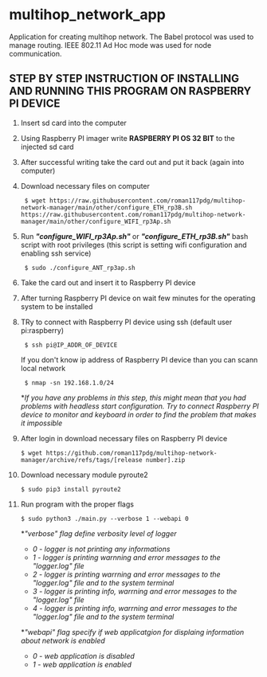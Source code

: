 # multihop_network_app
Application for creating multihop network. The Babel protocol was used to manage routing. IEEE 802.11 Ad Hoc mode was used for node communication.

## STEP BY STEP INSTRUCTION OF INSTALLING AND RUNNING THIS PROGRAM ON RASPBERRY PI DEVICE

1. Insert sd card into the computer
2. Using Raspberry PI imager write **RASPBERRY PI OS 32 BIT** to the injected sd card
3. After successful writing take the card out and put it back (again into computer)
4. Download necessary files on computer
   
        $ wget https://raw.githubusercontent.com/roman117pdg/multihop-network-manager/main/other/configure_ETH_rp3B.sh https://raw.githubusercontent.com/roman117pdg/multihop-network-manager/main/other/configure_WIFI_rp3Ap.sh

5. Run ***"configure_WIFI_rp3Ap.sh"*** or ***"configure_ETH_rp3B.sh"*** bash script with root privileges (this script is setting wifi configuration and enabling ssh service)

        $ sudo ./configure_ANT_rp3ap.sh
        
6. Take the card out and insert it to Raspberry PI device
7. After turning Raspberry PI device on wait few minutes for the operating system to be installed
8. TRy to connect with Raspberry PI device using ssh (default user pi:raspberry)

        $ ssh pi@IP_ADDR_OF_DEVICE
    If you don't know ip address of Raspberry PI device than you can scann local network

        $ nmap -sn 192.168.1.0/24

   **If you have any problems in this step, this might mean that you had problems with headless start configuration. Try to connect Raspberry PI device to monitor and keyboard in order to find the problem that makes it impossible*

9.  After login in download necessary files on Raspberry PI device
   
        $ wget https://github.com/roman117pdg/multihop-network-manager/archive/refs/tags/[release number].zip

10. Download necessary module pyroute2

        $ sudo pip3 install pyroute2

11. Run program with the proper flags 

        $ sudo python3 ./main.py --verbose 1 --webapi 0
    
    **"verbose" flag define verbosity level of logger*  
    -   *0 - logger is not printing any informations*
    -   *1 - logger is printing warnning and error messages to the "logger.log" file*  
    -   *2 - logger is printing warrning and error messages to the "logger.log" file and to the system terminal*
    -   *3 - logger is printing info, warrning and error messages to the "logger.log" file*  
    -   *4 - logger is printing info, warrning and error messages to the "logger.log" file and to the system terminal*
    
    
    **"webapi" flag specify if web applicatgion for displaing information about network is enabled*
    -   *0 - web application is disabled*
    -   *1 - web application is enabled*
